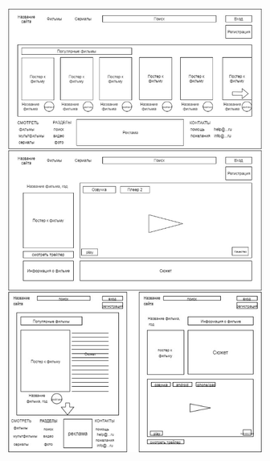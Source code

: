 ![alt](https://github.com/ctel-prj-mng/2-wireframe-130218-arinasaf11/blob/master/images/Untitled%20Diagram.jpg)
![alt](https://github.com/ctel-prj-mng/2-wireframe-130218-arinasaf11/blob/master/images/Untitled%20Diagram%20(1).jpg)
![alt](https://github.com/ctel-prj-mng/2-wireframe-130218-arinasaf11/blob/master/images/Untitled%20Diagram%20(2).jpg)
